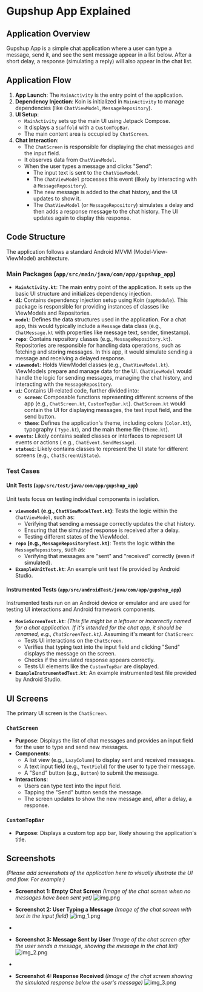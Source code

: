 # Gupshup App Explained

## Application Overview

Gupshup App is a simple chat application where a user can type a message, send it, and see the sent
message appear in a list below. After a short delay, a response (simulating a reply) will also
appear in the chat list.

## Application Flow

1. **App Launch**: The `MainActivity` is the entry point of the application.
2. **Dependency Injection**: Koin is initialized in `MainActivity` to manage dependencies (like
   `ChatViewModel`, `MessageRepository`).
3. **UI Setup**:
    * `MainActivity` sets up the main UI using Jetpack Compose.
    * It displays a `Scaffold` with a `CustomTopBar`.
    * The main content area is occupied by `ChatScreen`.
4. **Chat Interaction**:
    * The `ChatScreen` is responsible for displaying the chat messages and the input field.
    * It observes data from `ChatViewModel`.
    * When the user types a message and clicks "Send":
        * The input text is sent to the `ChatViewModel`.
        * The `ChatViewModel` processes this event (likely by interacting with a
          `MessageRepository`).
        * The new message is added to the chat history, and the UI updates to show it.
        * The `ChatViewModel` (or `MessageRepository`) simulates a delay and then adds a response
          message to the chat history. The UI updates again to display this response.

## Code Structure

The application follows a standard Android MVVM (Model-View-ViewModel) architecture.

### Main Packages (`app/src/main/java/com/app/gupshup_app`)

* **`MainActivity.kt`**: The main entry point of the application. It sets up the basic UI structure
  and initializes dependency injection.
* **`di`**: Contains dependency injection setup using Koin (`appModule`). This package is
  responsible for providing instances of classes like ViewModels and Repositories.
* **`model`**: Defines the data structures used in the application. For a chat app, this would
  typically include a `Message` data class (e.g., `ChatMessage.kt` with properties like message
  text, sender, timestamp).
* **`repo`**: Contains repository classes (e.g., `MessageRepository.kt`). Repositories are
  responsible for handling data operations, such as fetching and storing messages. In this app, it
  would simulate sending a message and receiving a delayed response.
* **`viewmodel`**: Holds ViewModel classes (e.g., `ChatViewModel.kt`). ViewModels prepare and manage
  data for the UI. `ChatViewModel` would handle the logic for sending messages, managing the chat
  history, and interacting with the `MessageRepository`.
* **`ui`**: Contains UI-related code, further divided into:
    * **`screen`**: Composable functions representing different screens of the app (e.g.,
      `ChatScreen.kt`, `CustomTopBar.kt`). `ChatScreen.kt` would contain the UI for displaying
      messages, the text input field, and the send button.
    * **`theme`**: Defines the application's theme, including colors (`Color.kt`), typography (
      `Type.kt`), and the main theme file (`Theme.kt`).
* **`events`**: Likely contains sealed classes or interfaces to represent UI events or actions (
  e.g., `ChatEvent.SendMessage`).
* **`stateui`**: Likely contains classes to represent the UI state for different screens (e.g.,
  `ChatScreenUiState`).

### Test Cases

#### Unit Tests (`app/src/test/java/com/app/gupshup_app`)

Unit tests focus on testing individual components in isolation.

* **`viewmodel` (e.g., `ChatViewModelTest.kt`)**: Tests the logic within the `ChatViewModel`, such
  as:
    * Verifying that sending a message correctly updates the chat history.
    * Ensuring that the simulated response is received after a delay.
    * Testing different states of the ViewModel.
* **`repo` (e.g., `MessageRepositoryTest.kt`)**: Tests the logic within the `MessageRepository`,
  such as:
    * Verifying that messages are "sent" and "received" correctly (even if simulated).
* **`ExampleUnitTest.kt`**: An example unit test file provided by Android Studio.

#### Instrumented Tests (`app/src/androidTest/java/com/app/gupshup_app`)

Instrumented tests run on an Android device or emulator and are used for testing UI interactions and
Android framework components.

* **`MovieScreenTest.kt`**: *(This file might be a leftover or incorrectly named for a chat
  application. If it's intended for the chat app, it should be renamed, e.g., `ChatScreenTest.kt`)*.
  Assuming it's meant for `ChatScreen`:
    * Tests UI interactions on the `ChatScreen`.
    * Verifies that typing text into the input field and clicking "Send" displays the message on the
      screen.
    * Checks if the simulated response appears correctly.
    * Tests UI elements like the `CustomTopBar` are displayed.
* **`ExampleInstrumentedTest.kt`**: An example instrumented test file provided by Android Studio.

## UI Screens

The primary UI screen is the `ChatScreen`.

### `ChatScreen`

* **Purpose**: Displays the list of chat messages and provides an input field for the user to type
  and send new messages.
* **Components**:
    * A list view (e.g., `LazyColumn`) to display sent and received messages.
    * A text input field (e.g., `TextField`) for the user to type their message.
    * A "Send" button (e.g., `Button`) to submit the message.
* **Interactions**:
    * Users can type text into the input field.
    * Tapping the "Send" button sends the message.
    * The screen updates to show the new message and, after a delay, a response.

### `CustomTopBar`

* **Purpose**: Displays a custom top app bar, likely showing the application's title.

## Screenshots

*(Please add screenshots of the application here to visually illustrate the UI and flow. For
example:)*

* **Screenshot 1: Empty Chat Screen**
  *(Image of the chat screen when no messages have been sent yet)*
  ![img.png](img.png)

* **Screenshot 2: User Typing a Message**
  *(Image of the chat screen with text in the input field)*
  ![img_1.png](img_1.png)
*
* **Screenshot 3: Message Sent by User**
  *(Image of the chat screen after the user sends a message, showing the message in the chat list)*
  ![img_2.png](img_2.png)
*
* **Screenshot 4: Response Received**
  *(Image of the chat screen showing the simulated response below the user's message)*
  ![img_3.png](img_3.png)

